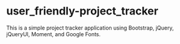 # user_friendly-project_tracker
This is a simple project tracker application using Bootstrap, jQuery, jQueryUI, Moment, and Google Fonts.
